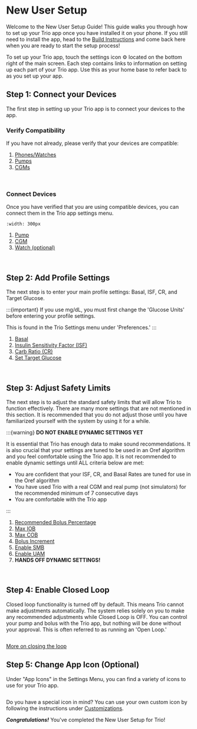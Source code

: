 # New User Setup
Welcome to the New User Setup Guide! This guide walks you through how to set up your Trio app once you have installed it on your phone. If you still need to install the app, head to the [Build Instructions](../operate/build.md) and come back here when you are ready to start the setup process!

To set up your Trio app, touch the settings icon ⚙️ located on the bottom right of the main screen. Each step contains links to information on setting up each part of your Trio app. Use this as your home base to refer back to as you set up your app.
<br>

## Step 1: Connect your Devices
The first step in setting up your Trio app is to connect your devices to the app. 

### Verify Compatibility
If you have not already, please verify that your devices are compatible:

 1. [Phones/Watches](../Getting-Started/iphone.md)
 2. [Pumps](../Getting-Started/pump.md)
 3. [CGMs](../settings/devices/cgm.md)
<br>

### Connect Devices
Once you have verified that you are using compatible devices, you can connect them in the Trio app settings menu.

```{image} img/DeviceMenu.png
:width: 300px
```

 1. [Pump](../Configuration/Devices.md#pump)
 2. [CGM](../Configuration/Devices.md#cgm)
 3. [Watch (optional)](../Configuration/Devices.md#watch)
<br>

## Step 2: Add Profile Settings
The next step is to enter your main profile settings: Basal, ISF, CR, and Target Glucose.

:::{important}
If you use mg/dL, you must first change the 'Glucose Units' before entering your profile settings.

This is found in the Trio Settings menu under 'Preferences.'
:::

 1. [Basal](../settings/configuration/basalprofile.md)
 2. [Insulin Sensitivity Factor (ISF)](../settings/configuration/insulinsensitivities.md)
 3. [Carb Ratio (CR)](../settings/configuration/carbratios.md)
 4. [Set Target Glucose](../settings/configuration/targetglucose.md)
<br>

## Step 3: Adjust Safety Limits
The next step is to adjust the standard safety limits that will allow Trio to function effectively. There are many more settings that are not mentioned in this section. It is recommended that you do not adjust those until you have familiarized yourself with the system by using it for a while.

:::{warning}
<b>DO NOT ENABLE DYNAMIC SETTINGS YET</b>

It is essential that Trio has enough data to make sound recommendations. It is also crucial that your settings are tuned to be used in an Oref algorithm and you feel comfortable using the Trio app. It is not recommended to enable dynamic settings until ALL criteria below are met:

 - You are confident that your ISF, CR, and Basal Rates are tuned for use in the Oref algorithm
 - You have used Trio with a real CGM and real pump (not simulators) for the recommended minimum of 7 consecutive days
 - You are comfortable with the Trio app

:::

 1. [Recommended Bolus Percentage](../settings/configuration/preferences/trio.md#recommended-bolus-percentage)
 2. [Max IOB](../settings/configuration/preferences/mainsettings.md#max-iob)
 3. [Max COB](../settings/configuration/preferences/mainsettings.md#max-cob)
 4. [Bolus Increment](../settings/configuration/preferences/smbsettings.md#bolus-increment)
 5. [Enable SMB](../settings/configuration/preferences/smbsettings.md)
 6. [Enable UAM](../settings/configuration/preferences/smbsettings.md#enable-uam)
 7. <b>HANDS OFF DYNAMIC SETTINGS!</b>
<br>

## Step 4: Enable Closed Loop

Closed loop functionality is turned off by default. This means Trio cannot make adjustments automatically. The system relies solely on you to make any recommended adjustments while Closed Loop is OFF. You can control your pump and bolus with the Trio app, but nothing will be done without your approval. This is often referred to as running an 'Open Loop.'
```{image} img/closeLoop.png
```

[More on closing the loop](../Configuration/Configure.md)
<br>

## Step 5: Change App Icon (Optional)
Under "App Icons" in the Settings Menu, you can find a variety of icons to use for your Trio app.
```{image} img/changeAppIcon.png
```


Do you have a special icon in mind? You can use your own custom icon by following the instructions under [Customizations](../operate/customize.md).

***Congratulations!*** You've completed the New User Setup for Trio!
<br>
<br>



